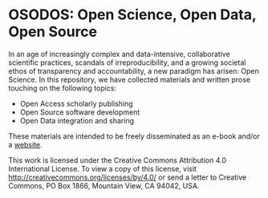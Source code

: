 OSODOS: Open Science, Open Data, Open Source
===============================================
In an age of increasingly complex and data-intensive, collaborative scientific practices, scandals of irreproducibility, and a growing societal ethos of transparency and accountability, a new paradigm has arisen: Open Science. In this repository, we have collected materials and written prose touching on the following topics:

- Open Access scholarly publishing
- Open Source software development
- Open Data integration and sharing

These materials are intended to be freely disseminated as an e-book and/or a [website](https://pfern.github.io/OSODOS/).

This work is licensed under the Creative Commons Attribution 4.0 International License. To view a copy of this license, visit http://creativecommons.org/licenses/by/4.0/ or send a letter to Creative Commons, PO Box 1866, Mountain View, CA 94042, USA.
